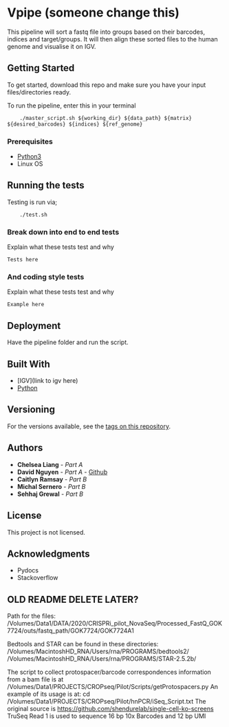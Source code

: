 
# Vpipe (someone change this)

This pipeline will sort a fastq file into groups based on their barcodes, indices and target/groups. It will then 
align these sorted files to the human genome and visualise it on IGV.

## Getting Started

To get started, download this repo and make sure you have your input files/directories ready. 

To run the pipeline, enter this in your terminal
```
    ./master_script.sh ${working_dir} ${data_path} ${matrix} ${desired_barcodes} ${indices} ${ref_genome}
```

### Prerequisites

* [Python3](https://www.python.org/downloads/)
* Linux OS

## Running the tests

Testing is run via;

```
    ./test.sh 
```

### Break down into end to end tests

Explain what these tests test and why

```
Tests here
```

### And coding style tests

Explain what these tests test and why

```
Example here
```

## Deployment

Have the pipeline folder and run the script.

## Built With

* [IGV](link to igv here)
* [Python](https://www.python.org/)

## Versioning

For the versions available, see the [tags on this repository](https://github.com/cactusjuic3/teamvoineagu/tags). 

## Authors

* **Chelsea Liang** - *Part A* 
* **David Nguyen** - *Part A* - [Github](https://www.youtube.com/watch?v=dQw4w9WgXcQ)
* **Caitlyn Ramsay** - *Part B* 
* **Michal Sernero** - *Part B* 
* **Sehhaj Grewal** - *Part B*

## License

This project is not licensed. 

## Acknowledgments

* Pydocs
* Stackoverflow

## OLD README DELETE LATER?
Path for the files:
/Volumes/Data1/DATA/2020/CRISPRi_pilot_NovaSeq/Processed_FastQ_GOK7724/outs/fastq_path/GOK7724/GOK7724A1

Bedtools and STAR can be found in these directories:
/Volumes/MacintoshHD_RNA/Users/rna/PROGRAMS/bedtools2/
/Volumes/MacintoshHD_RNA/Users/rna/PROGRAMS/STAR-2.5.2b/

The script to collect protospacer/barcode correspondences information from a bam file is at 
/Volumes/Data1/PROJECTS/CROPseq/Pilot/Scripts/getProtospacers.py
An example of its usage is at: 
cd /Volumes/Data1/PROJECTS/CROPseq/Pilot/hnPCR/iSeq_Script.txt
The original source is https://github.com/shendurelab/single-cell-ko-screens
TruSeq Read 1 is used to sequence 16 bp 10x Barcodes and 12 bp UMI
